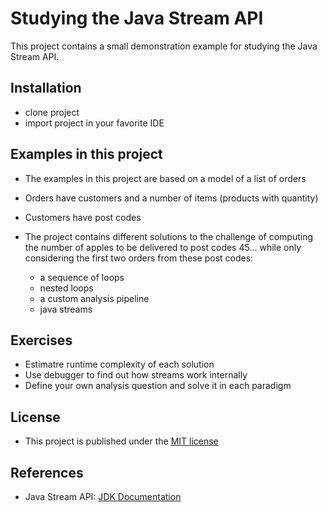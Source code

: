 # Studying the Java Stream API 

This project contains a small demonstration example for studying the Java Stream API.

## Installation

- clone project
- import project in your favorite IDE

## Examples in this project 

- The examples in this project are based on a model of a list of orders
- Orders have customers and a number of items (products with quantity)
- Customers have post codes
 
- The project contains different solutions to the challenge of computing 
  the number of apples to be delivered to post codes 45...
  while only considering the first two orders from these post codes:
  
  - a sequence of loops
  - nested loops
  - a custom analysis pipeline
  - java streams

## Exercises

- Estimatre runtime complexity of each solution
- Use debugger to find out how streams work internally
- Define your own analysis question and solve it in each paradigm

## License

- This project is published under the [MIT license](./LICENSE)

## References

- Java Stream API: [JDK Documentation](https://docs.oracle.com/javase/8/docs/api/java/util/stream/Stream.html)
